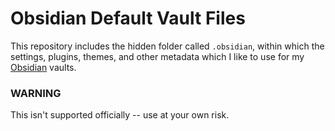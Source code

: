 # Obsidian Default Vault Files
This repository includes the hidden folder called `.obsidian`, within which the settings, plugins, themes, and other metadata which I like to use for my [Obsidian](https://obsidian.md) vaults.  

### WARNING  
This isn't supported officially -- use at your own risk.  
